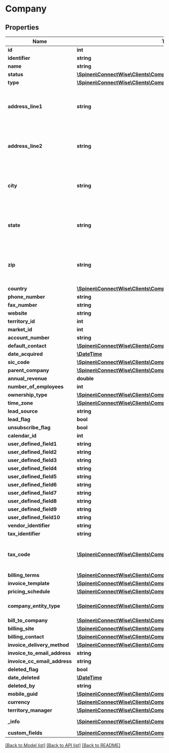 # Company

## Properties
Name | Type | Description | Notes
------------ | ------------- | ------------- | -------------
**id** | **int** |  | [optional] 
**identifier** | **string** |  | 
**name** | **string** |  | 
**status** | [**\Spinen\ConnectWise\Clients\Company\Model\CompanyStatusReference**](CompanyStatusReference.md) |  | 
**type** | [**\Spinen\ConnectWise\Clients\Company\Model\CompanyTypeReference**](CompanyTypeReference.md) |  | 
**address_line1** | **string** | At least one address field is required -- addressLine1, addressLine2, city, state, and/or zip | [optional] 
**address_line2** | **string** | At least one address field is required -- addressLine1, addressLine2, city, state, and/or zip | [optional] 
**city** | **string** | At least one address field is required -- addressLine1, addressLine2, city, state, and/or zip | [optional] 
**state** | **string** | At least one address field is required -- addressLine1, addressLine2, city, state, and/or zip | [optional] 
**zip** | **string** | At least one address field is required -- addressLine1, addressLine2, city, state, and/or zip | [optional] 
**country** | [**\Spinen\ConnectWise\Clients\Company\Model\CountryReference**](CountryReference.md) |  | [optional] 
**phone_number** | **string** |  | [optional] 
**fax_number** | **string** |  | [optional] 
**website** | **string** |  | [optional] 
**territory_id** | **int** |  | [optional] 
**market_id** | **int** |  | [optional] 
**account_number** | **string** |  | [optional] 
**default_contact** | [**\Spinen\ConnectWise\Clients\Company\Model\ContactReference**](ContactReference.md) |  | [optional] 
**date_acquired** | [**\DateTime**](\DateTime.md) |  | [optional] 
**sic_code** | [**\Spinen\ConnectWise\Clients\Company\Model\SicCodeReference**](SicCodeReference.md) |  | [optional] 
**parent_company** | [**\Spinen\ConnectWise\Clients\Company\Model\CompanyReference**](CompanyReference.md) |  | [optional] 
**annual_revenue** | **double** |  | [optional] 
**number_of_employees** | **int** |  | [optional] 
**ownership_type** | [**\Spinen\ConnectWise\Clients\Company\Model\OwnershipTypeReference**](OwnershipTypeReference.md) |  | [optional] 
**time_zone** | [**\Spinen\ConnectWise\Clients\Company\Model\TimeZoneReference**](TimeZoneReference.md) |  | [optional] 
**lead_source** | **string** |  | [optional] 
**lead_flag** | **bool** |  | [optional] 
**unsubscribe_flag** | **bool** |  | [optional] 
**calendar_id** | **int** |  | [optional] 
**user_defined_field1** | **string** |  | [optional] 
**user_defined_field2** | **string** |  | [optional] 
**user_defined_field3** | **string** |  | [optional] 
**user_defined_field4** | **string** |  | [optional] 
**user_defined_field5** | **string** |  | [optional] 
**user_defined_field6** | **string** |  | [optional] 
**user_defined_field7** | **string** |  | [optional] 
**user_defined_field8** | **string** |  | [optional] 
**user_defined_field9** | **string** |  | [optional] 
**user_defined_field10** | **string** |  | [optional] 
**vendor_identifier** | **string** |  | [optional] 
**tax_identifier** | **string** |  | [optional] 
**tax_code** | [**\Spinen\ConnectWise\Clients\Company\Model\TaxCodeReference**](TaxCodeReference.md) | New companies will be created with the default tax code unless otherwise specified. | [optional] 
**billing_terms** | [**\Spinen\ConnectWise\Clients\Company\Model\BillingTermsReference**](BillingTermsReference.md) |  | [optional] 
**invoice_template** | [**\Spinen\ConnectWise\Clients\Company\Model\InvoiceTemplateReference**](InvoiceTemplateReference.md) |  | [optional] 
**pricing_schedule** | [**\Spinen\ConnectWise\Clients\Company\Model\PricingScheduleReference**](PricingScheduleReference.md) |  | [optional] 
**company_entity_type** | [**\Spinen\ConnectWise\Clients\Company\Model\EntityTypeReference**](EntityTypeReference.md) | Based on CompanyEntityType Report | [optional] 
**bill_to_company** | [**\Spinen\ConnectWise\Clients\Company\Model\CompanyReference**](CompanyReference.md) |  | [optional] 
**billing_site** | [**\Spinen\ConnectWise\Clients\Company\Model\SiteReference**](SiteReference.md) |  | [optional] 
**billing_contact** | [**\Spinen\ConnectWise\Clients\Company\Model\ContactReference**](ContactReference.md) |  | [optional] 
**invoice_delivery_method** | [**\Spinen\ConnectWise\Clients\Company\Model\BillingDeliveryReference**](BillingDeliveryReference.md) |  | [optional] 
**invoice_to_email_address** | **string** |  | [optional] 
**invoice_cc_email_address** | **string** |  | [optional] 
**deleted_flag** | **bool** |  | [optional] 
**date_deleted** | [**\DateTime**](\DateTime.md) |  | [optional] 
**deleted_by** | **string** |  | [optional] 
**mobile_guid** | [**\Spinen\ConnectWise\Clients\Company\Model\Guid**](Guid.md) |  | [optional] 
**currency** | [**\Spinen\ConnectWise\Clients\Company\Model\CurrencyReference**](CurrencyReference.md) |  | [optional] 
**territory_manager** | [**\Spinen\ConnectWise\Clients\Company\Model\MemberReference**](MemberReference.md) |  | [optional] 
**_info** | [**\Spinen\ConnectWise\Clients\Company\Model\Metadata**](Metadata.md) | Metadata of the entity | [optional] 
**custom_fields** | [**\Spinen\ConnectWise\Clients\Company\Model\CustomFieldValue[]**](CustomFieldValue.md) |  | [optional] 

[[Back to Model list]](../README.md#documentation-for-models) [[Back to API list]](../README.md#documentation-for-api-endpoints) [[Back to README]](../README.md)


